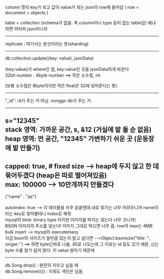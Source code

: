 column 명이 key가 되고 값이 value가 되는 json이 row에 들어감 (  row = document = objects ) <br>

table = collection (schema가 없음. 즉 column이나 type 등이 없는 table임) 왜냐하면 어차피 json이니까<br>

-------------------
replicate : 여기서는 분산이라는 뜻(sharding)

----------------
db.collection.update({key: value}, jsonData}<br>
<br>
{key:value}가 where인 셈, key:value인 곳을 jsonData하게 바꾼다<br>
32bit number : 4byte number ==> 작은 소수점, int<br>

(보통 소수점은 8byte이지만 작은 float은 32에 넣어준다는 뜻)<br>

----------------------
"_id": 내가 주는 거 아님. nonggo db가 주는 거<br>

------------------------------
 s="12345"<br>
stack 영역: 가까운 공간, s, &12 (거실에 밭 둘 순 없음)<br>
heap 영역: 먼 공간, "12345" 가변하기 쉬운 곳 (운동장에 밭 만들기)<br>
-----------------------------

capped: true,    # fixed size --> heap에 두지 않고 한 데 묶어두겠다 (heap은 따로 떨어져있음)<br>
max: 100000 --> 10만개까지 만들겠다 <br>
--------------------------------

{"name" : "aa"}<br>
<br>
autoIndex: true --> 이 테이블을 자주 읽을텐데 id로 찾기는 너무 어려우니까 name이라는 key로 찾아볼테니 index로 해줘<br>
mysql의 blob: binary type 이지만 이미지를 박지는 않는다 너무 크니까)<br>
BSON 이미지의 주소를 넣는다! 이미지 그대로 박으면 너무 큼. row의 max는 4MB<br>
bulk insert --> mysql의 executemany<br>
지금 bson의 사이즈가 얼만큼 있는지 알고 싶다면 -->Object.bsonsize("title: '', singer:'') ==> 하면 byte단위로 나옴. 45로 나오는데 그 이유는 id 등도 있기 때문, {}는 byte 수를 알기 쉽지 않다. 키 value 쌍이기 때문에<br>

-------------------------------
db.Song.drop() : 완전히 지우고 싶을 때 <br>
db.Song.remove({}) : 지워도 색인은 남음 <br>
